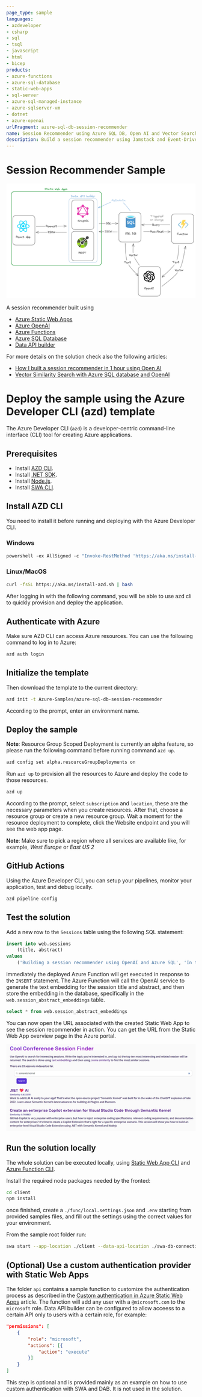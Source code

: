 ```yaml
---
page_type: sample
languages:
- azdeveloper
- csharp
- sql
- tsql
- javascript
- html
- bicep
products:
- azure-functions
- azure-sql-database
- static-web-apps
- sql-server
- azure-sql-managed-instance
- azure-sqlserver-vm
- dotnet
- azure-openai
urlFragment: azure-sql-db-session-recommender
name: Session Recommender using Azure SQL DB, Open AI and Vector Search
description: Build a session recommender using Jamstack and Event-Driven architecture, using Azure SQL DB to store and search vectors embeddings generated using OpenAI
---
```

<!-- YAML front-matter schema: https://review.learn.microsoft.com/en-us/help/contribute/samples/process/onboarding?branch=main#supported-metadata-fields-for-readmemd -->

# Session Recommender Sample

![Architecture Diagram](./_docs/session-recommender-architecture.png)

A session recommender built using

- [Azure Static Web Apps](https://learn.microsoft.com/en-us/azure/static-web-apps/overview)
- [Azure OpenAI](https://learn.microsoft.com/en-us/azure/ai-services/openai/)
- [Azure Functions](https://learn.microsoft.com/en-us/azure/azure-functions/functions-overview?pivots=programming-language-csharp)
- [Azure SQL Database](https://www.sqlservercentral.com/articles/the-sql-developer-experience-beyond-rdbms)
- [Data API builder](https://aka.ms/dab)

For more details on the solution check also the following articles:

- [How I built a session recommender in 1 hour using Open AI](https://dev.to/azure/how-i-built-a-session-recommender-in-1-hour-using-open-ai-5419)
- [Vector Similarity Search with Azure SQL database and OpenAI](https://devblogs.microsoft.com/azure-sql/vector-similarity-search-with-azure-sql-database-and-openai/)

# Deploy the sample using the Azure Developer CLI (azd) template

The Azure Developer CLI (`azd`) is a developer-centric command-line interface (CLI) tool for creating Azure applications.

## Prerequisites

- Install [AZD CLI](https://learn.microsoft.com/azure/developer/azure-developer-cli/install-azd).
- Install [.NET SDK](https://dotnet.microsoft.com/download).
- Install [Node.js](https://nodejs.org/download/).
- Install [SWA CLI](https://azure.github.io/static-web-apps-cli/docs/use/install#installing-the-cli).

## Install AZD CLI

You need to install it before running and deploying with the Azure Developer CLI.

### Windows

```powershell
powershell -ex AllSigned -c "Invoke-RestMethod 'https://aka.ms/install-azd.ps1' | Invoke-Expression"
```

### Linux/MacOS

```bash
curl -fsSL https://aka.ms/install-azd.sh | bash
```

After logging in with the following command, you will be able to use azd cli to quickly provision and deploy the application.

## Authenticate with Azure

Make sure AZD CLI can access Azure resources. You can use the following command to log in to Azure:

```bash
azd auth login
```

## Initialize the template

Then download the template to the current directory:

```bash
azd init -t Azure-Samples/azure-sql-db-session-recommender
```

According to the prompt, enter an environment name.

## Deploy the sample

**Note**: Resource Group Scoped Deployment is currently an alpha feature, so please run the following command before running command `azd up`.

```bash
azd config set alpha.resourceGroupDeployments on
```

Run `azd up` to provision all the resources to Azure and deploy the code to those resources.

```bash
azd up 
```

According to the prompt, select `subscription` and `location`, these are the necessary parameters when you create resources. After that, choose a resource group or create a new resource group. Wait a moment for the resource deployment to complete, click the Website endpoint and you will see the web app page.

**Note**: Make sure to pick a region where all services are available like, for example, *West Europe* or *East US 2*

## GitHub Actions

Using the Azure Developer CLI, you can setup your pipelines, monitor your application, test and debug locally.

```bash
azd pipeline config
```

## Test the solution

Add a new row to the `Sessions` table using the following SQL statement:

```sql
insert into web.sessions 
    (title, abstract)
values
    ('Building a session recommender using OpenAI and Azure SQL', 'In this fun and demo-driven session you’ll learn how to integrate Azure SQL with OpenAI to generate text embeddings, store them in the database, index them and calculate cosine distance to build a session recommender. And once that is done, you’ll publish it as a REST and GraphQL API to be consumed by a modern JavaScript frontend. Sounds pretty cool, uh? Well, it is!')
```

immediately the deployed Azure Function will get executed in response to the `INSERT` statement. The Azure Function will call the OpenAI service to generate the text embedding for the session title and abstract, and then store the embedding in the database, specifically in the `web.session_abstract_embeddings` table.

```sql
select * from web.session_abstract_embeddings
```

You can now open the URL associated with the created Static Web App to see the session recommender in action. You can get the URL from the Static Web App overview page in the Azure portal.

![Website running](./_docs/session-recommender.png)

## Run the solution locally

The whole solution can be executed locally, using [Static Web App CLI](https://github.com/Azure/static-web-apps-cli) and [Azure Function CLI](https://learn.microsoft.com/en-us/azure/azure-functions/functions-run-local?tabs=windows%2Cisolated-process%2Cnode-v4%2Cpython-v2%2Chttp-trigger%2Ccontainer-apps&pivots=programming-language-csharp).

Install the required node packages needed by the fronted:

```bash
cd client
npm install
```

once finished, create a `./func/local.settings.json` and `.env` starting from provided samples files, and fill out the settings using the correct values for your environment.

From the sample root folder run:

```bash
swa start --app-location ./client --data-api-location ./swa-db-connections/
```

## (Optional) Use a custom authentication provider with Static Web Apps

The folder `api` contains a sample function to customize the authentication process as described in the [Custom authentication in Azure Static Web Apps](https://learn.microsoft.com/en-us/azure/static-web-apps/authentication-custom?tabs=aad%2Cinvitations#configure-a-custom-identity-provider) article. The function will add any user with a `@microsoft.com` to the `microsoft` role. Data API builder can be configured to allow acceess to a certain API only to users with a certain role, for example:

```json
"permissions": [
    {
        "role": "microsoft",
        "actions": [{
            "action": "execute"
        }]
    }
]
```

This step is optional and is provided mainly as an example on how to use custom authentication with SWA and DAB. It is not used in the solution.
